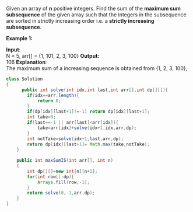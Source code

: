 Given an array of **n** positive integers. Find the sum of the **maximum sum subsequence** of the given array such that the integers in the subsequence are sorted in strictly increasing order i.e. a **strictly increasing subsequence**. 

**Example 1:**

**Input**:   
N = 5, arr[] = {1, 101, 2, 3, 100} 
**Output:**   
106
**Explanation**:  
The maximum sum of a increasing sequence is obtained from {1, 2, 3, 100},

```java
class Solution
{
	  public int solve(int idx,int last,int arr[],int dp[][]){
        if(idx==arr.length){
            return 0;
        }
        if(dp[idx][last+1]!=-1) return dp[idx][last+1];
        int take=0;
        if(last==-1 || arr[last]<arr[idx]){
            take=arr[idx]+solve(idx+1,idx,arr,dp);
        }
        int notTake=solve(idx+1,last,arr,dp);
        return dp[idx][last+1]= Math.max(take,notTake);
    }
 
    public int maxSumIS(int arr[], int n)  
    {  
        int dp[][]=new int[n][n+1];
        for(int row[]:dp){
            Arrays.fill(row,-1);
        }
        return solve(0,-1,arr,dp);
    }  
}
```